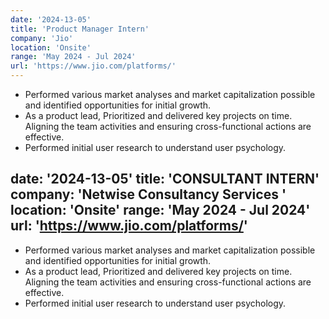```yaml
---
date: '2024-13-05'
title: 'Product Manager Intern'
company: 'Jio'
location: 'Onsite'
range: 'May 2024 - Jul 2024'
url: 'https://www.jio.com/platforms/'
---
```


- Performed various market analyses and market capitalization possible and identified opportunities for initial growth.
- As a product lead, Prioritized and delivered key projects on time. Aligning the team activities and ensuring cross-functional actions are effective.
- Performed initial user research to understand user psychology.

date: '2024-13-05'
title: 'CONSULTANT INTERN'
company: 'Netwise Consultancy Services '
location: 'Onsite'
range: 'May 2024 - Jul 2024'
url: 'https://www.jio.com/platforms/'
---

- Performed various market analyses and market capitalization possible and identified opportunities for initial growth.
- As a product lead, Prioritized and delivered key projects on time. Aligning the team activities and ensuring cross-functional actions are effective.
- Performed initial user research to understand user psychology.
